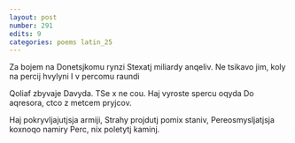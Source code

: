 ```yaml
---
layout: post
number: 291
edits: 9
categories: poems latin_25
---
```


Za bojem na Donetsjkomu rynzi
Stexatj miliardy anqeliv. 
Ne tsikavo jim, koly na percij hvylyni 
I v percomu raundi

Qoliaf zbyvaje Davyda.
TSe x ne cou. 
Haj vyroste spercu oqyda
Do aqresora, ctco z metcem pryjcov. 

Haj pokryvljajutjsja armiji,
Strahy projdutj pomix staniv,
Pereosmysljatjsja koxnoqo namiry
Perc, nix poletytj kaminj.
